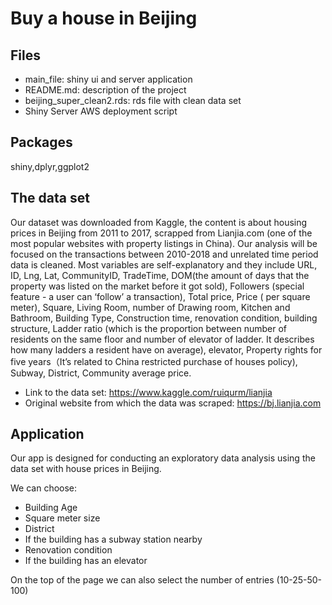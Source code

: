 # Buy a house in Beijing

## Files
* main_file: shiny ui and server application
* README.md: description of the project
* beijing_super_clean2.rds: rds file with clean data set
* Shiny Server AWS deployment script

## Packages
shiny,dplyr,ggplot2

## The data set

Our dataset was downloaded from Kaggle, the content is about housing prices in Beijing from 2011 to 2017, scrapped from Lianjia.com (one of the most popular websites with property listings in China). Our analysis will be focused on the transactions between 2010-2018 and unrelated time period data is cleaned. Most variables are self-explanatory and they include URL, ID, Lng, Lat, CommunityID, TradeTime, DOM(the amount of days that the property was listed on the market before it got sold), Followers (special feature - a user can ‘follow’ a transaction), Total price, Price ( per square meter), Square, Living Room, number of Drawing room, Kitchen and Bathroom, Building Type, Construction time, renovation condition, building structure, Ladder ratio (which is the proportion between number of residents on the same floor and number of elevator of ladder. It describes how many ladders a resident have on average), elevator, Property rights for five years（It’s related to China restricted purchase of houses policy), Subway, District, Community average price.

* Link to the data set: https://www.kaggle.com/ruiqurm/lianjia
* Original website from which the data was scraped: https://bj.lianjia.com

## Application 

Our app is designed for conducting an exploratory data analysis using the data set with house prices in Beijing.

We can choose:
* Building Age
* Square meter size
* District
* If the building has a subway station nearby
* Renovation condition
* If the building has an elevator

On the top of the page we can also select the number of entries (10-25-50-100)

